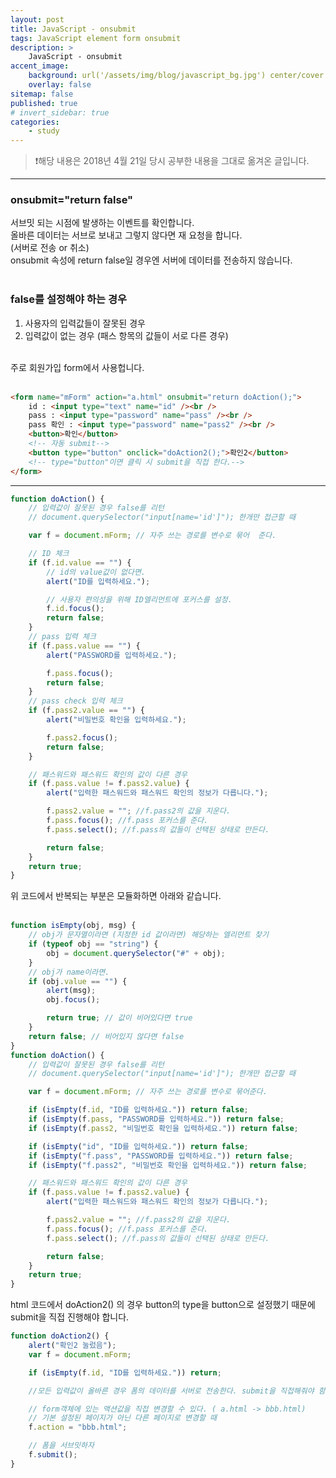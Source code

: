 ```yaml
---
layout: post
title: JavaScript - onsubmit
tags: JavaScript element form onsubmit
description: >
    JavaScript - onsubmit
accent_image:
    background: url('/assets/img/blog/javascript_bg.jpg') center/cover
    overlay: false
sitemap: false
published: true
# invert_sidebar: true
categories:
    - study
---
```


> ❗️해당 내용은 2018년 4월 21일 당시 공부한 내용을 그대로 옮겨온 글입니다.

---

### onsubmit="return false"

서브밋 되는 시점에 발생하는 이벤트를 확인합니다.<br>
올바른 데이터는 서브로 보내고 그렇지 않다면 재 요청을 합니다.<br>
(서버로 전송 or 취소)<br>
onsubmit 속성에 return false일 경우엔 서버에 데이터를 전송하지 않습니다.<br><br>

### false를 설정해야 하는 경우

1. 사용자의 입력값들이 잘못된 경우<br>
2. 입력값이 없는 경우 (패스 항목의 값들이 서로 다른 경우)<br><br>

주로 회원가입 form에서 사용헙니다.<br><br>

```html
<form name="mForm" action="a.html" onsubmit="return doAction();">
    id : <input type="text" name="id" /><br />
    pass : <input type="password" name="pass" /><br />
    pass 확인 : <input type="password" name="pass2" /><br />
    <button>확인</button>
    <!-- 자동 submit-->
    <button type="button" onclick="doAction2();">확인2</button>
    <!-- type="button"이면 클릭 시 submit을 직접 한다.-->
</form>
```

---

```javascript
function doAction() {
    // 입력값이 잘못된 경우 false를 리턴
    // document.querySelector("input[name='id']"); 한개만 접근할 때

    var f = document.mForm; // 자주 쓰는 경로를 변수로 묶어  준다.

    // ID 체크
    if (f.id.value == "") {
        // id의 value값이 없다면.
        alert("ID를 입력하세요.");

        // 사용자 편의성을 위해 ID엘리먼트에 포커스를 설정.
        f.id.focus();
        return false;
    }
    // pass 입력 체크
    if (f.pass.value == "") {
        alert("PASSWORD를 입력하세요.");

        f.pass.focus();
        return false;
    }
    // pass check 입력 체크
    if (f.pass2.value == "") {
        alert("비밀번호 확인을 입력하세요.");

        f.pass2.focus();
        return false;
    }

    // 패스워드와 패스워드 확인의 값이 다른 경우
    if (f.pass.value != f.pass2.value) {
        alert("입력한 패스워드와 패스워드 확인의 정보가 다릅니다.");

        f.pass2.value = ""; //f.pass2의 값을 지운다.
        f.pass.focus(); //f.pass 포커스를 준다.
        f.pass.select(); //f.pass의 값들이 선택된 상태로 만든다.

        return false;
    }
    return true;
}
```

위 코드에서 반복되는 부분은 모듈화하면 아래와 같습니다.<br><br>

```javascript
function isEmpty(obj, msg) {
    // obj가 문자열이라면 (지정한 id 값이라면) 해당하는 엘리먼트 찾기
    if (typeof obj == "string") {
        obj = document.querySelector("#" + obj);
    }
    // obj가 name이라면.
    if (obj.value == "") {
        alert(msg);
        obj.focus();

        return true; // 값이 비어있다면 true
    }
    return false; // 비어있지 않다면 false
}
function doAction() {
    // 입력값이 잘못된 경우 false를 리턴
    // document.querySelector("input[name='id']"); 한개만 접근할 때

    var f = document.mForm; // 자주 쓰는 경로를 변수로 묶어준다.

    if (isEmpty(f.id, "ID를 입력하세요.")) return false;
    if (isEmpty(f.pass, "PASSWORD를 입력하세요.")) return false;
    if (isEmpty(f.pass2, "비밀번호 확인을 입력하세요.")) return false;

    if (isEmpty("id", "ID를 입력하세요.")) return false;
    if (isEmpty("f.pass", "PASSWORD를 입력하세요.")) return false;
    if (isEmpty("f.pass2", "비밀번호 확인을 입력하세요.")) return false;

    // 패스워드와 패스워드 확인의 값이 다른 경우
    if (f.pass.value != f.pass2.value) {
        alert("입력한 패스워드와 패스워드 확인의 정보가 다릅니다.");

        f.pass2.value = ""; //f.pass2의 값을 지운다.
        f.pass.focus(); //f.pass 포커스를 준다.
        f.pass.select(); //f.pass의 값들이 선택된 상태로 만든다.

        return false;
    }
    return true;
}
```

html 코드에서 doAction2() 의 경우 button의 type을 button으로 설정했기 때문에<br>
submit을 직접 진행해야 합니다.<br>

```javascript
function doAction2() {
    alert("확인2 눌렀음");
    var f = document.mForm;

    if (isEmpty(f.id, "ID를 입력하세요.")) return;

    //모든 입력값이 올바른 경우 폼의 데이터를 서버로 전송한다. submit을 직접해줘야 함.

    // form객체에 있는 액션값을 직접 변경할 수 있다. ( a.html -> bbb.html)
    // 기본 설정된 페이지가 아닌 다른 페이지로 변경할 때
    f.action = "bbb.html";

    // 폼을 서브밋하자
    f.submit();
}
```

